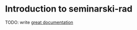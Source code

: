 # Introduction to seminarski-rad

TODO: write [great documentation](http://jacobian.org/writing/what-to-write/)

